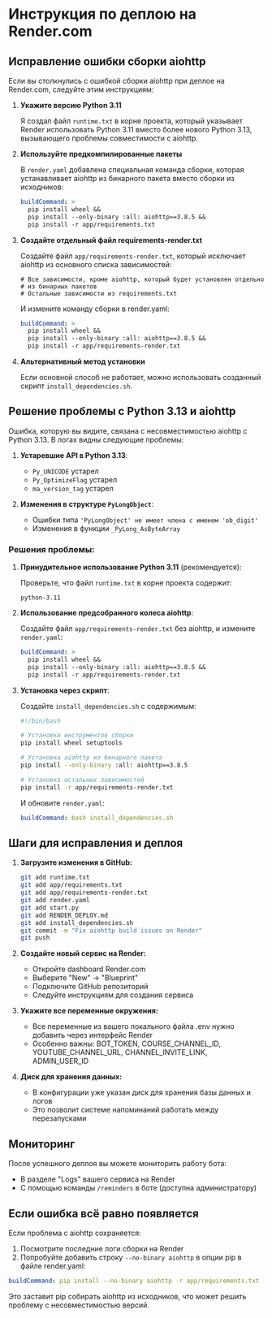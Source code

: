 # Инструкция по деплою на Render.com

## Исправление ошибки сборки aiohttp

Если вы столкнулись с ошибкой сборки aiohttp при деплое на Render.com, следуйте этим инструкциям:

1. **Укажите версию Python 3.11**
   
   Я создал файл `runtime.txt` в корне проекта, который указывает Render использовать Python 3.11 вместо более нового Python 3.13, вызывающего проблемы совместимости с aiohttp.

2. **Используйте предкомпилированные пакеты**
   
   В `render.yaml` добавлена специальная команда сборки, которая устанавливает aiohttp из бинарного пакета вместо сборки из исходников:
   
   ```yaml
   buildCommand: >
     pip install wheel && 
     pip install --only-binary :all: aiohttp==3.8.5 && 
     pip install -r app/requirements.txt
   ```

3. **Создайте отдельный файл requirements-render.txt**

   Создайте файл `app/requirements-render.txt`, который исключает aiohttp из основного списка зависимостей:
   
   ```
   # Все зависимости, кроме aiohttp, который будет установлен отдельно
   # из бинарных пакетов
   # Остальные зависимости из requirements.txt
   ```

   И измените команду сборки в render.yaml:
   
   ```yaml
   buildCommand: >
     pip install wheel && 
     pip install --only-binary :all: aiohttp==3.8.5 && 
     pip install -r app/requirements-render.txt
   ```
   
4. **Альтернативный метод установки**

   Если основной способ не работает, можно использовать созданный скрипт `install_dependencies.sh`.

## Решение проблемы с Python 3.13 и aiohttp

Ошибка, которую вы видите, связана с несовместимостью aiohttp с Python 3.13. В логах видны следующие проблемы:

1. **Устаревшие API в Python 3.13**:
   - `Py_UNICODE` устарел
   - `Py_OptimizeFlag` устарел
   - `ma_version_tag` устарел

2. **Изменения в структуре `PyLongObject`**:
   - Ошибки типа `'PyLongObject' не имеет члена с именем 'ob_digit'`
   - Изменения в функции `_PyLong_AsByteArray`

### Решения проблемы:

1. **Принудительное использование Python 3.11** (рекомендуется):
   
   Проверьте, что файл `runtime.txt` в корне проекта содержит:
   ```
   python-3.11
   ```

2. **Использование предсобранного колеса aiohttp**:
   
   Создайте файл `app/requirements-render.txt` без aiohttp, и измените `render.yaml`:
   
   ```yaml
   buildCommand: >
     pip install wheel &&
     pip install --only-binary :all: aiohttp==3.8.5 &&
     pip install -r app/requirements-render.txt
   ```

3. **Установка через скрипт**:
   
   Создайте `install_dependencies.sh` с содержимым:
   
   ```bash
   #!/bin/bash
   
   # Установка инструментов сборки
   pip install wheel setuptools
   
   # Установка aiohttp из бинарного пакета
   pip install --only-binary :all: aiohttp==3.8.5
   
   # Установка остальных зависимостей
   pip install -r app/requirements-render.txt
   ```
   
   И обновите `render.yaml`:
   ```yaml
   buildCommand: bash install_dependencies.sh
   ```

## Шаги для исправления и деплоя

1. **Загрузите изменения в GitHub:**
   ```bash
   git add runtime.txt
   git add app/requirements.txt
   git add app/requirements-render.txt
   git add render.yaml
   git add start.py
   git add RENDER_DEPLOY.md
   git add install_dependencies.sh
   git commit -m "Fix aiohttp build issues on Render"
   git push
   ```

2. **Создайте новый сервис на Render:**
   - Откройте dashboard Render.com
   - Выберите "New" -> "Blueprint"
   - Подключите GitHub репозиторий
   - Следуйте инструкциям для создания сервиса

3. **Укажите все переменные окружения:**
   - Все переменные из вашего локального файла .env нужно добавить через интерфейс Render
   - Особенно важны: BOT_TOKEN, COURSE_CHANNEL_ID, YOUTUBE_CHANNEL_URL, CHANNEL_INVITE_LINK, ADMIN_USER_ID

4. **Диск для хранения данных:**
   - В конфигурации уже указан диск для хранения базы данных и логов
   - Это позволит системе напоминаний работать между перезапусками

## Мониторинг

После успешного деплоя вы можете мониторить работу бота:
- В разделе "Logs" вашего сервиса на Render
- С помощью команды `/reminders` в боте (доступна администратору)

## Если ошибка всё равно появляется

Если проблема с aiohttp сохраняется:
1. Посмотрите последние логи сборки на Render
2. Попробуйте добавить строку `--no-binary aiohttp` в опции pip в файле render.yaml:

```yaml
buildCommand: pip install --no-binary aiohttp -r app/requirements.txt
```

Это заставит pip собирать aiohttp из исходников, что может решить проблему с несовместимостью версий.
